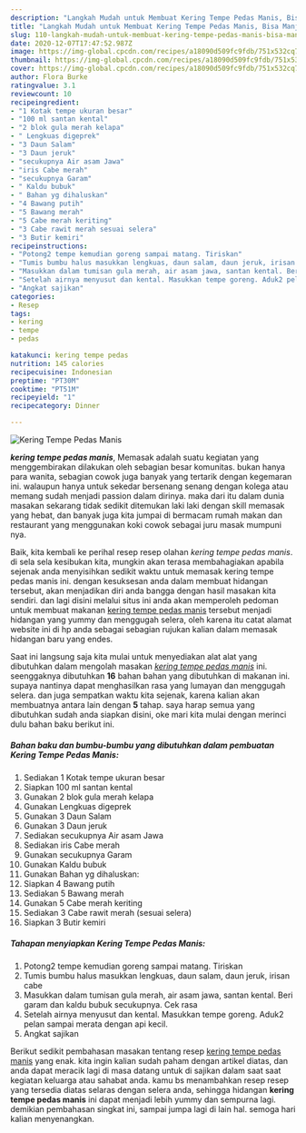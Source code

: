 ```yaml
---
description: "Langkah Mudah untuk Membuat Kering Tempe Pedas Manis, Bisa Manjain Lidah"
title: "Langkah Mudah untuk Membuat Kering Tempe Pedas Manis, Bisa Manjain Lidah"
slug: 110-langkah-mudah-untuk-membuat-kering-tempe-pedas-manis-bisa-manjain-lidah
date: 2020-12-07T17:47:52.987Z
image: https://img-global.cpcdn.com/recipes/a18090d509fc9fdb/751x532cq70/kering-tempe-pedas-manis-foto-resep-utama.jpg
thumbnail: https://img-global.cpcdn.com/recipes/a18090d509fc9fdb/751x532cq70/kering-tempe-pedas-manis-foto-resep-utama.jpg
cover: https://img-global.cpcdn.com/recipes/a18090d509fc9fdb/751x532cq70/kering-tempe-pedas-manis-foto-resep-utama.jpg
author: Flora Burke
ratingvalue: 3.1
reviewcount: 10
recipeingredient:
- "1 Kotak tempe ukuran besar"
- "100 ml santan kental"
- "2 blok gula merah kelapa"
- " Lengkuas digeprek"
- "3 Daun Salam"
- "3 Daun jeruk"
- "secukupnya Air asam Jawa"
- "iris Cabe merah"
- "secukupnya Garam"
- " Kaldu bubuk"
- " Bahan yg dihaluskan"
- "4 Bawang putih"
- "5 Bawang merah"
- "5 Cabe merah keriting"
- "3 Cabe rawit merah sesuai selera"
- "3 Butir kemiri"
recipeinstructions:
- "Potong2 tempe kemudian goreng sampai matang. Tiriskan"
- "Tumis bumbu halus masukkan lengkuas, daun salam, daun jeruk, irisan cabe"
- "Masukkan dalam tumisan gula merah, air asam jawa, santan kental. Beri garam dan kaldu bubuk secukupnya. Cek rasa"
- "Setelah airnya menyusut dan kental. Masukkan tempe goreng. Aduk2 pelan sampai merata dengan api kecil."
- "Angkat sajikan"
categories:
- Resep
tags:
- kering
- tempe
- pedas

katakunci: kering tempe pedas 
nutrition: 145 calories
recipecuisine: Indonesian
preptime: "PT30M"
cooktime: "PT51M"
recipeyield: "1"
recipecategory: Dinner

---
```



![Kering Tempe Pedas Manis](https://img-global.cpcdn.com/recipes/a18090d509fc9fdb/751x532cq70/kering-tempe-pedas-manis-foto-resep-utama.jpg)

<b><i>kering tempe pedas manis</i></b>, Memasak adalah suatu kegiatan yang menggembirakan dilakukan oleh sebagian besar komunitas. bukan hanya para wanita, sebagian cowok juga banyak yang tertarik dengan kegemaran ini. walaupun hanya untuk sekedar bersenang senang dengan kolega atau memang sudah menjadi passion dalam dirinya. maka dari itu dalam dunia masakan sekarang tidak sedikit ditemukan laki laki dengan skill memasak yang hebat, dan banyak juga kita jumpai di bermacam rumah makan dan restaurant yang menggunakan koki cowok sebagai juru masak mumpuni nya.

Baik, kita kembali ke perihal resep resep olahan <i>kering tempe pedas manis</i>. di sela sela kesibukan kita, mungkin akan terasa membahagiakan apabila sejenak anda menyisihkan sedikit waktu untuk memasak kering tempe pedas manis ini. dengan kesuksesan anda dalam membuat hidangan tersebut, akan menjadikan diri anda bangga dengan hasil masakan kita sendiri. dan lagi disini melalui situs ini anda akan memperoleh pedoman untuk membuat makanan <u>kering tempe pedas manis</u> tersebut menjadi hidangan yang yummy dan menggugah selera, oleh karena itu catat alamat website ini di hp anda sebagai sebagian rujukan kalian dalam memasak hidangan baru yang endes.




Saat ini langsung saja kita mulai untuk menyediakan alat alat yang dibutuhkan dalam mengolah masakan <u><i>kering tempe pedas manis</i></u> ini. seenggaknya dibutuhkan <b>16</b> bahan bahan yang dibutuhkan di makanan ini. supaya nantinya dapat menghasilkan rasa yang lumayan dan menggugah selera. dan juga sempatkan waktu kita sejenak, karena kalian akan membuatnya antara lain dengan <b>5</b> tahap. saya harap semua yang dibutuhkan sudah anda siapkan disini, oke mari kita mulai dengan merinci dulu bahan baku berikut ini.

<!--inarticleads1-->

##### Bahan baku dan bumbu-bumbu yang dibutuhkan dalam pembuatan Kering Tempe Pedas Manis:

1. Sediakan 1 Kotak tempe ukuran besar
1. Siapkan 100 ml santan kental
1. Gunakan 2 blok gula merah kelapa
1. Gunakan  Lengkuas digeprek
1. Gunakan 3 Daun Salam
1. Gunakan 3 Daun jeruk
1. Sediakan secukupnya Air asam Jawa
1. Sediakan iris Cabe merah
1. Gunakan secukupnya Garam
1. Gunakan  Kaldu bubuk
1. Gunakan  Bahan yg dihaluskan:
1. Siapkan 4 Bawang putih
1. Sediakan 5 Bawang merah
1. Gunakan 5 Cabe merah keriting
1. Sediakan 3 Cabe rawit merah (sesuai selera)
1. Siapkan 3 Butir kemiri




<!--inarticleads2-->

##### Tahapan menyiapkan Kering Tempe Pedas Manis:

1. Potong2 tempe kemudian goreng sampai matang. Tiriskan
1. Tumis bumbu halus masukkan lengkuas, daun salam, daun jeruk, irisan cabe
1. Masukkan dalam tumisan gula merah, air asam jawa, santan kental. Beri garam dan kaldu bubuk secukupnya. Cek rasa
1. Setelah airnya menyusut dan kental. Masukkan tempe goreng. Aduk2 pelan sampai merata dengan api kecil.
1. Angkat sajikan




Berikut sedikit pembahasan masakan tentang resep <u>kering tempe pedas manis</u> yang enak. kita ingin kalian sudah paham dengan artikel diatas, dan anda dapat meracik lagi di masa datang untuk di sajikan dalam saat saat kegiatan keluarga atau sahabat anda. kamu bs menambahkan resep resep yang tersedia diatas selaras dengan selera anda, sehingga hidangan <b>kering tempe pedas manis</b> ini dapat menjadi lebih yummy dan sempurna lagi. demikian pembahasan singkat ini, sampai jumpa lagi di lain hal. semoga hari kalian menyenangkan.
